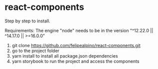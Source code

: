 # react-components

Step by step to install. 

Requirements: The engine "node" needs to be in the version "^12.22.0 || ^14.17.0 || >=16.0.0"

1) git clone https://github.com/felipealpino/react-components.git
2) go to the project folder
3) yarn install to install all package.json dependencies 
4) yarn storybook to run the project and access the components 